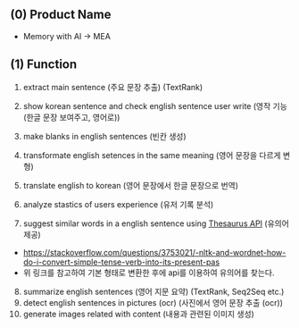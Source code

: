 ## (0) Product Name
- Memory with AI -> MEA

## (1) Function
1. extract main sentence (주요 문장 추출) (TextRank)
2. show korean sentence and check english sentence user write (영작 기능 (한글 문장 보여주고, 영어로))
3. make blanks in english sentences (빈칸 생성)
4. transformate english setences in the same meaning (영어 문장을 다르게 변형)
5. translate english to korean (영어 문장에서 한글 문장으로 번역)
6. analyze stastics of users experience (유저 기록 분석)

7. suggest similar words in a english sentence using [Thesaurus API](https://api-ninjas.com/api/thesaurus) (유의어 제공)
- https://stackoverflow.com/questions/3753021/-nltk-and-wordnet-how-do-i-convert-simple-tense-verb-into-its-present-pas
- 위 링크를 참고하여 기본 형태로 변환한 후에 api를 이용하여 유의어를 찾는다.

8. summarize english sentences (영어 지문 요약) (TextRank, Seq2Seq etc.)
9. detect english sentences in pictures (ocr) (사진에서 영어 문장 추출 (ocr))
10. generate images related with content (내용과 관련된 이미지 생성)